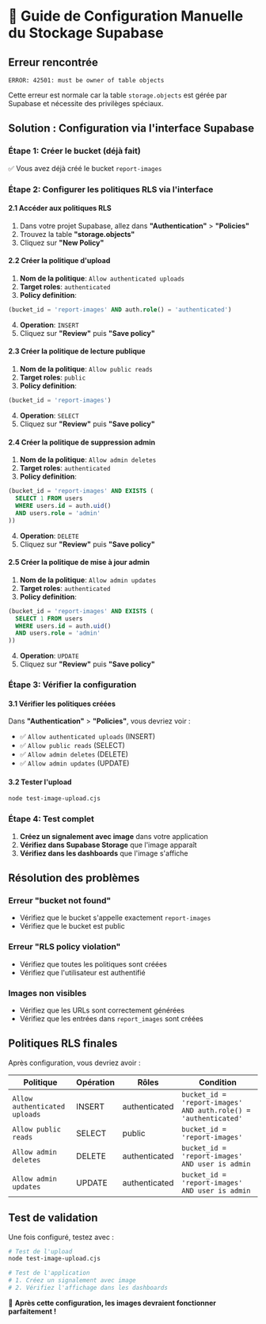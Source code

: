 # 🔧 Guide de Configuration Manuelle du Stockage Supabase

## Erreur rencontrée
```
ERROR: 42501: must be owner of table objects
```

Cette erreur est normale car la table `storage.objects` est gérée par Supabase et nécessite des privilèges spéciaux.

## Solution : Configuration via l'interface Supabase

### Étape 1: Créer le bucket (déjà fait)
✅ Vous avez déjà créé le bucket `report-images`

### Étape 2: Configurer les politiques RLS via l'interface

#### 2.1 Accéder aux politiques RLS
1. Dans votre projet Supabase, allez dans **"Authentication"** > **"Policies"**
2. Trouvez la table **"storage.objects"**
3. Cliquez sur **"New Policy"**

#### 2.2 Créer la politique d'upload
1. **Nom de la politique**: `Allow authenticated uploads`
2. **Target roles**: `authenticated`
3. **Policy definition**:
```sql
(bucket_id = 'report-images' AND auth.role() = 'authenticated')
```
4. **Operation**: `INSERT`
5. Cliquez sur **"Review"** puis **"Save policy"**

#### 2.3 Créer la politique de lecture publique
1. **Nom de la politique**: `Allow public reads`
2. **Target roles**: `public`
3. **Policy definition**:
```sql
(bucket_id = 'report-images')
```
4. **Operation**: `SELECT`
5. Cliquez sur **"Review"** puis **"Save policy"**

#### 2.4 Créer la politique de suppression admin
1. **Nom de la politique**: `Allow admin deletes`
2. **Target roles**: `authenticated`
3. **Policy definition**:
```sql
(bucket_id = 'report-images' AND EXISTS (
  SELECT 1 FROM users 
  WHERE users.id = auth.uid() 
  AND users.role = 'admin'
))
```
4. **Operation**: `DELETE`
5. Cliquez sur **"Review"** puis **"Save policy"**

#### 2.5 Créer la politique de mise à jour admin
1. **Nom de la politique**: `Allow admin updates`
2. **Target roles**: `authenticated`
3. **Policy definition**:
```sql
(bucket_id = 'report-images' AND EXISTS (
  SELECT 1 FROM users 
  WHERE users.id = auth.uid() 
  AND users.role = 'admin'
))
```
4. **Operation**: `UPDATE`
5. Cliquez sur **"Review"** puis **"Save policy"**

### Étape 3: Vérifier la configuration

#### 3.1 Vérifier les politiques créées
Dans **"Authentication"** > **"Policies"**, vous devriez voir :
- ✅ `Allow authenticated uploads` (INSERT)
- ✅ `Allow public reads` (SELECT)
- ✅ `Allow admin deletes` (DELETE)
- ✅ `Allow admin updates` (UPDATE)

#### 3.2 Tester l'upload
```bash
node test-image-upload.cjs
```

### Étape 4: Test complet

1. **Créez un signalement avec image** dans votre application
2. **Vérifiez dans Supabase Storage** que l'image apparaît
3. **Vérifiez dans les dashboards** que l'image s'affiche

## Résolution des problèmes

### Erreur "bucket not found"
- Vérifiez que le bucket s'appelle exactement `report-images`
- Vérifiez que le bucket est public

### Erreur "RLS policy violation"
- Vérifiez que toutes les politiques sont créées
- Vérifiez que l'utilisateur est authentifié

### Images non visibles
- Vérifiez que les URLs sont correctement générées
- Vérifiez que les entrées dans `report_images` sont créées

## Politiques RLS finales

Après configuration, vous devriez avoir :

| Politique | Opération | Rôles | Condition |
|-----------|-----------|-------|-----------|
| `Allow authenticated uploads` | INSERT | authenticated | `bucket_id = 'report-images' AND auth.role() = 'authenticated'` |
| `Allow public reads` | SELECT | public | `bucket_id = 'report-images'` |
| `Allow admin deletes` | DELETE | authenticated | `bucket_id = 'report-images' AND user is admin` |
| `Allow admin updates` | UPDATE | authenticated | `bucket_id = 'report-images' AND user is admin` |

## Test de validation

Une fois configuré, testez avec :

```bash
# Test de l'upload
node test-image-upload.cjs

# Test de l'application
# 1. Créez un signalement avec image
# 2. Vérifiez l'affichage dans les dashboards
```

🎉 **Après cette configuration, les images devraient fonctionner parfaitement !** 